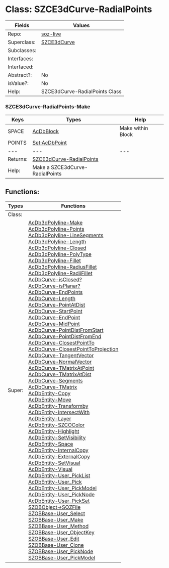 
# Class:	SZCE3dCurve-RadialPoints

| Fields | Values |
| --------- | --------- |
| Repo: | [soz-live](/repos/soz-live.html) |
| Superclass: | [SZCE3dCurve](SZCE3dCurve.html) |
| Subclasses: |  |
| Interfaces: |  |
| Interfaced: |  |
| Abstract?: | No |
| isValue?: | No |
| Help: | SZCE3dCurve-RadialPoints Class |

### SZCE3dCurve-RadialPoints-Make

| Keys | Types | Help |
| --------- | --------- | --------- |
| SPACE | [AcDbBlock](AcDbBlock.html) | Make within Block |
| POINTS | [Set:AcDbPoint](AcDbPoint.html) |  |
| --- | --- | --- |
| Returns: | [SZCE3dCurve-RadialPoints](SZCE3dCurve-RadialPoints.html) |
| Help: | Make a SZCE3dCurve-RadialPoints |


## Functions:

| Types | Functions |
| --------- | --------- |
| Class: |  |
| Super: | [AcDb3dPolyline-Make](AcDb3dPolyline.html) <br> [AcDb3dPolyline-Points](AcDb3dPolyline.html) <br> [AcDb3dPolyline-LineSegments](AcDb3dPolyline.html) <br> [AcDb3dPolyline-Length](AcDb3dPolyline.html) <br> [AcDb3dPolyline-Closed](AcDb3dPolyline.html) <br> [AcDb3dPolyline-PolyType](AcDb3dPolyline.html) <br> [AcDb3dPolyline-Fillet](AcDb3dPolyline.html) <br> [AcDb3dPolyline-RadiusFillet](AcDb3dPolyline.html) <br> [AcDb3dPolyline-RadiiFillet](AcDb3dPolyline.html) <br> [AcDbCurve-isClosed?](AcDbCurve.html) <br> [AcDbCurve-isPlanar?](AcDbCurve.html) <br> [AcDbCurve-EndPoints](AcDbCurve.html) <br> [AcDbCurve-Length](AcDbCurve.html) <br> [AcDbCurve-PointAtDist](AcDbCurve.html) <br> [AcDbCurve-StartPoint](AcDbCurve.html) <br> [AcDbCurve-EndPoint](AcDbCurve.html) <br> [AcDbCurve-MidPoint](AcDbCurve.html) <br> [AcDbCurve-PointDistFromStart](AcDbCurve.html) <br> [AcDbCurve-PointDistFromEnd](AcDbCurve.html) <br> [AcDbCurve-ClosestPointTo](AcDbCurve.html) <br> [AcDbCurve-ClosestPointToProjection](AcDbCurve.html) <br> [AcDbCurve-TangentVector](AcDbCurve.html) <br> [AcDbCurve-NormalVector](AcDbCurve.html) <br> [AcDbCurve-TMatrixAtPoint](AcDbCurve.html) <br> [AcDbCurve-TMatrixAtDist](AcDbCurve.html) <br> [AcDbCurve-Segments](AcDbCurve.html) <br> [AcDbCurve-TMatrix](AcDbCurve.html) <br> [AcDbEntity-Copy](AcDbEntity.html) <br> [AcDbEntity-Move](AcDbEntity.html) <br> [AcDbEntity-Transformby](AcDbEntity.html) <br> [AcDbEntity-IntersectWith](AcDbEntity.html) <br> [AcDbEntity-Layer](AcDbEntity.html) <br> [AcDbEntity-SZCOColor](AcDbEntity.html) <br> [AcDbEntity-Highlight](AcDbEntity.html) <br> [AcDbEntity-SetVisibility](AcDbEntity.html) <br> [AcDbEntity-Space](AcDbEntity.html) <br> [AcDbEntity-InternalCopy](AcDbEntity.html) <br> [AcDbEntity-ExternalCopy](AcDbEntity.html) <br> [AcDbEntity-SetVisual](AcDbEntity.html) <br> [AcDbEntity-Visual](AcDbEntity.html) <br> [AcDbEntity-User_PickList](AcDbEntity.html) <br> [AcDbEntity-User_Pick](AcDbEntity.html) <br> [AcDbEntity-User_PickModel](AcDbEntity.html) <br> [AcDbEntity-User_PickNode](AcDbEntity.html) <br> [AcDbEntity-User_PickSet](AcDbEntity.html) <br> [SZOBObject->SOZFile](SZOBObject.html) <br> [SZOBBase-User_Select](SZOBBase.html) <br> [SZOBBase-User_Make](SZOBBase.html) <br> [SZOBBase-User_Method](SZOBBase.html) <br> [SZOBBase-User_ObjectKey](SZOBBase.html) <br> [SZOBBase-User_Edit](SZOBBase.html) <br> [SZOBBase-User_Clone](SZOBBase.html) <br> [SZOBBase-User_PickNode](SZOBBase.html) <br> [SZOBBase-User_PickModel](SZOBBase.html) |


